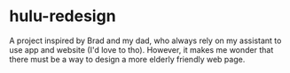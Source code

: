 # hulu-redesign
A project inspired by Brad and my dad, who always rely on my assistant to use app and website (I'd love to tho). However, it makes me wonder that there must be a way to design a more elderly friendly web page.
